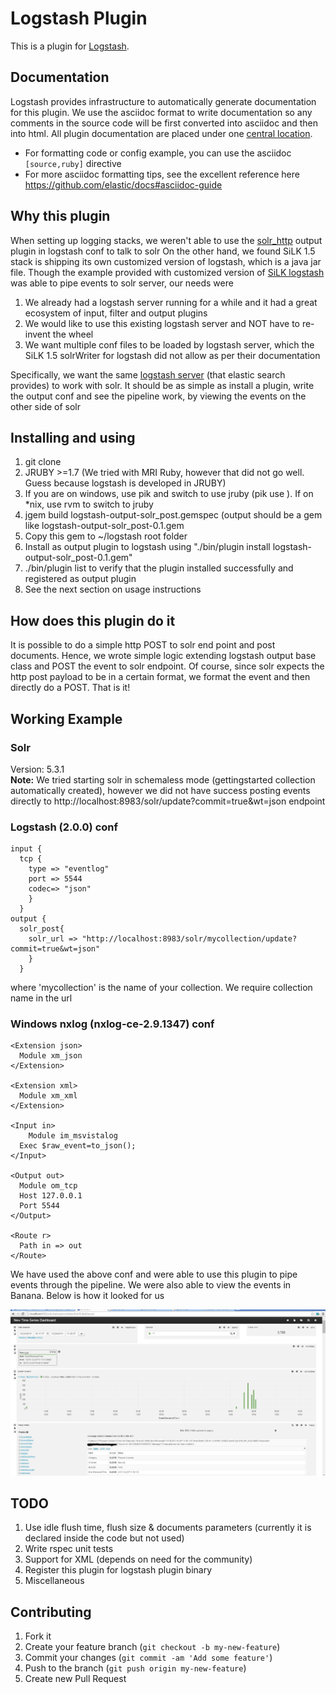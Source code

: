 # Logstash Plugin


This is a plugin for [Logstash](https://github.com/elastic/logstash).


## Documentation

Logstash provides infrastructure to automatically generate documentation for this plugin. We use the asciidoc format to write documentation so any comments in the source code will be first converted into asciidoc and then into html. All plugin documentation are placed under one [central location](http://www.elastic.co/guide/en/logstash/current/).

- For formatting code or config example, you can use the asciidoc `[source,ruby]` directive
- For more asciidoc formatting tips, see the excellent reference here https://github.com/elastic/docs#asciidoc-guide

## Why this plugin

When setting up logging stacks, we weren't able to use the [solr_http](https://rubygems.org/gems/logstash-output-solr_http) output plugin in logstash conf to talk to solr
On the other hand, we found SiLK 1.5 stack is shipping its own customized version of logstash, which is a java jar file.
Though the example provided with customized version of [SiLK logstash](https://docs.lucidworks.com/display/SiLK/Solr+Writer+for+Logstash+Initial+Setup) was able to pipe events to solr server, our needs were

1. We already had a logstash server running for a while and it had a great ecosystem of input, filter and output plugins
2. We would like to use this existing logstash server and NOT have to re-invent the wheel
3. We want multiple conf files to be loaded by logstash server, which the SiLK 1.5 solrWriter for logstash did not allow as per their documentation

Specifically, we want the same [logstash server](https://www.elastic.co/products/logstash) (that elastic search provides) to work with solr. It should be as simple as install a plugin, write the output conf and see the pipeline work, by viewing the events on the other side of solr  

## Installing and using  

1. git clone 
2. JRUBY >=1.7 (We tried with MRI Ruby, however that did not go well. Guess because logstash is developed in JRUBY)
3. If you are on windows, use pik and switch to use jruby (pik use <identifier>). If on *nix, use rvm to switch to jruby
4. jgem build logstash-output-solr_post.gemspec (output should be a gem like logstash-output-solr_post-0.1.gem
5. Copy this gem to ~/logstash root folder
6. Install as output plugin to logstash using "./bin/plugin install logstash-output-solr_post-0.1.gem"
7. ./bin/plugin list to verify that the plugin installed successfully and registered as output plugin
8. See the next section on usage instructions

## How does this plugin do it  

It is possible to do a simple http POST to solr end point and post documents. Hence, we wrote simple logic extending logstash output base class and POST the event to solr endpoint. Of course, since solr expects the http post payload to be in a certain format, we format the event and then directly do a POST. That is it! 

## Working Example  

### Solr  
Version: 5.3.1  
**Note:** We tried starting solr in schemaless mode (gettingstarted collection automatically created), however we did not have success posting events directly to http://localhost:8983/solr/update?commit=true&wt=json endpoint

### Logstash (2.0.0) conf
```
input {
  tcp {
    type => "eventlog"
    port => 5544
    codec=> "json"
    }
  }
output {
  solr_post{
    solr_url => "http://localhost:8983/solr/mycollection/update?commit=true&wt=json"
    }
  }
```  
where 'mycollection' is the name of your collection. We require collection name in the url   

### Windows nxlog (nxlog-ce-2.9.1347) conf
```
<Extension json>
  Module xm_json
</Extension>

<Extension xml>
  Module xm_xml
</Extension>

<Input in>
    Module im_msvistalog
  Exec $raw_event=to_json(); 
</Input>

<Output out>
  Module om_tcp
  Host 127.0.0.1
  Port 5544
</Output>

<Route r>
  Path in => out
</Route>
```  

We have used the above conf and were able to use this plugin to pipe events through the pipeline. We were also able to view the events in Banana. Below is how it looked for us  

![Banana Dashboard](https://github.com/machzqcq/logstash-output-solr_post/blob/master/images/banana_dashboard.JPG "Banana Dashboard")  

## TODO

1. Use idle flush time, flush size & documents parameters (currently it is declared inside the code but not used)
2. Write rspec unit tests
3. Support for XML (depends on need for the community)
4. Register this plugin for logstash plugin binary
5. Miscellaneous


## Contributing

1. Fork it
2. Create your feature branch (`git checkout -b my-new-feature`)
3. Commit your changes (`git commit -am 'Add some feature'`)
4. Push to the branch (`git push origin my-new-feature`)
5. Create new Pull Request
